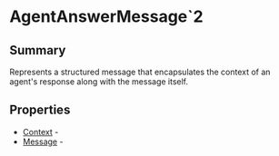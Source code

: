 # AgentAnswerMessage`2

## Summary

Represents a structured message that encapsulates the context of an agent's response along with the message itself.

## Properties

* [Context](AgentAnswerMessage`2.Context.md) - 
* [Message](AgentAnswerMessage`2.Message.md) - 
